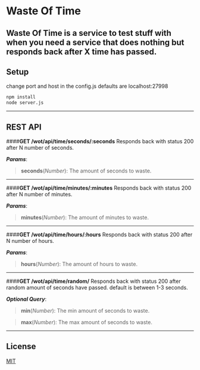 Waste Of Time
===============

Waste Of Time is a service to test stuff with when you need a service that does nothing but responds back after X time has passed.
----

Setup
----------
change port and host in the config.js defaults are localhost:27998
```sh
npm install
node server.js
```
----

REST API
----------
####**GET /wot/api/time/seconds/:seconds**
Responds back with status 200 after N number of seconds.

***Params***:

> **seconds**(*Number*): The amount of seconds to waste.


----
####**GET /wot/api/time/minutes/:minutes**
Responds back with status 200 after N number of minutes.

***Params***:

> **minutes**(*Number*): The amount of minutes to waste.

----

####**GET /wot/api/time/hours/:hours**
Responds back with status 200 after N number of hours.

***Params***:

> **hours**(*Number*): The amount of hours to waste.

----

####**GET /wot/api/time/random/**
Responds back with status 200 after random amount of seconds have passed.
default is between 1-3 seconds.

***Optional Query***:

>**min**(*Number*): The min amount of seconds to waste.


>**max**(*Number*): The max amount of seconds to waste.

----


## License

[MIT](LICENSE)
